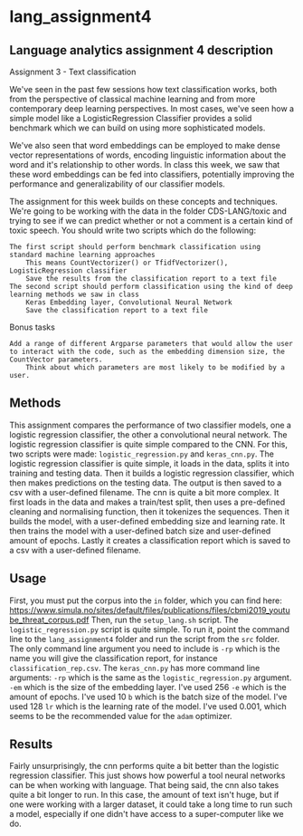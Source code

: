 # lang_assignment4

## Language analytics assignment 4 description
Assignment 3 - Text classification

We've seen in the past few sessions how text classification works, both from the perspective of classical machine learning and from more contemporary deep learning perspectives. In most cases, we've seen how a simple model like a LogisticRegression Classifier provides a solid benchmark which we can build on using more sophisticated models.

We've also seen that word embeddings can be employed to make dense vector representations of words, encoding linguistic information about the word and it's relationship to other words. In class this week, we saw that these word embeddings can be fed into classifiers, potentially improving the performance and generalizability of our classifier models.

The assignment for this week builds on these concepts and techniques. We're going to be working with the data in the folder CDS-LANG/toxic and trying to see if we can predict whether or not a comment is a certain kind of toxic speech. You should write two scripts which do the following:

    The first script should perform benchmark classification using standard machine learning approaches
        This means CountVectorizer() or TfidfVectorizer(), LogisticRegression classifier
        Save the results from the classification report to a text file
    The second script should perform classification using the kind of deep learning methods we saw in class
        Keras Embedding layer, Convolutional Neural Network
        Save the classification report to a text file
Bonus tasks

    Add a range of different Argparse parameters that would allow the user to interact with the code, such as the embedding dimension size, the CountVector parameters.
        Think about which parameters are most likely to be modified by a user.

## Methods
This assignment compares the performance of two classifier models, one a logistic regression classifier, the other a convolutional neural network. The logistic regression classifier is quite simple compared to the CNN.
For this, two scripts were made: ```logistic_regression.py``` and ```keras_cnn.py```. 
The logistic regression classifier is quite simple, it loads in the data, splits it into training and testing data. Then it builds a logistic regression classifier, which then makes predictions on the testing data. The output is then saved to a csv with a user-defined filename.
The cnn is quite a bit more complex. It first loads in the data and makes a train/test split, then uses a pre-defined cleaning and normalising function, then it tokenizes the sequences. 
Then it builds the model, with a user-defined embedding size and learning rate. It then trains the model with a user-defined batch size and user-defined amount of epochs. Lastly it creates a classification report which is saved to a csv with a user-defined filename.

## Usage
First, you must put the corpus into the ```in``` folder, which you can find here: https://www.simula.no/sites/default/files/publications/files/cbmi2019_youtube_threat_corpus.pdf 
Then, run the ```setup_lang.sh``` script.
The ```logistic_regression.py``` script is quite simple. To run it, point the command line to the ```lang_assignment4``` folder and run the script from the ```src``` folder. The only command line argument you need to include is ```-rp``` which is the name you will give the classification report, for instance ```classification_rep.csv```.
The ```keras_cnn.py``` has more command line arguments:
```-rp``` which is the same as the ```logistic_regression.py``` argument.
```-em``` which is the size of the embedding layer. I've used 256 
```-e``` which is the amount of epochs. I've used 10
```b``` which is the batch size of the model. I've used 128
```lr``` which is the learning rate of the model. I've used 0.001, which seems to be the recommended value for the ```adam``` optimizer.

## Results
Fairly unsurprisingly, the cnn performs quite a bit better than the logistic regression classifier. This just shows how powerful a tool neural networks can be when working with language. That being said, the cnn also takes quite a bit longer to run. In this case, the amount of text isn't huge, but if one were working with a larger dataset, it could take a long time to run such a model, especially if one didn't have access to a super-computer like we do.
